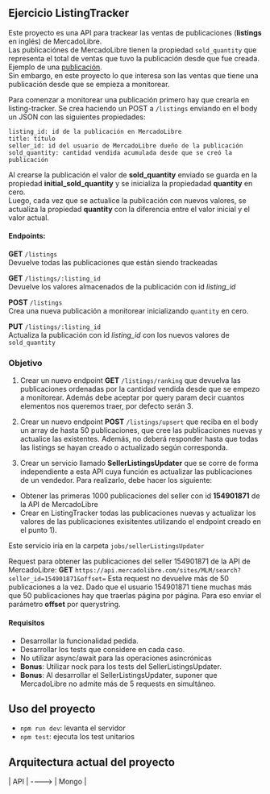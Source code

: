 ## Ejercicio ListingTracker

Este proyecto es una API para trackear las ventas de publicaciones (**listings** en inglés) de MercadoLibre.  
Las publicaciónes de MercadoLibre tienen la propiedad `sold_quantity` que representa el total de ventas que tuvo la publicación
desde que fue creada. Ejemplo de una [publicación](https://api.mercadolibre.com/items/MLM586197228).  
Sin embargo, en este proyecto lo que interesa son las ventas que tiene una publicación desde que se empieza a monitorear.

Para comenzar a monitorear una publicación primero hay que crearla en listing-tracker. Se crea haciendo un POST a `/listings` enviando
en el body un JSON con las siguientes propiedades:  
```
listing_id: id de la publicación en MercadoLibre  
title: título  
seller_id: id del usuario de MercadoLibre dueño de la publicación  
sold_quantity: cantidad vendida acumulada desde que se creó la publicación  
```
Al crearse la publicación el valor de **sold_quantity** enviado se guarda en la propiedad **initial_sold_quantity** y
se inicializa la propiedadad **quantity** en cero.  
Luego, cada vez que se actualice la publicación con nuevos valores, se actualiza la propiedad **quantity** con la diferencia
entre el valor inicial y el valor actual.

#### Endpoints:

**GET** `/listings`  
Devuelve todas las publicaciones que están siendo trackeadas  
  
**GET** `/listings/:listing_id`  
Devuelve los valores almacenados de la publicación con id _listing_id_  
  
**POST** `/listings`  
Crea una nueva publicación a monitorear inicializando `quantity` en cero.  
  
**PUT** `/listings/:listing_id`  
Actualiza la publicación con id _listing_id_ con los nuevos valores de `sold_quantity`  

### Objetivo

1) Crear un nuevo endpoint **GET** `/listings/ranking` que devuelva las publicaciones ordenadas por la cantidad vendida desde que se empezo a monitorear. Además debe aceptar por query param decir cuantos elementos nos queremos traer, por defecto serán 3.

1) Crear un nuevo endpoint **POST** `/listings/upsert` que reciba en el body un array de hasta 50 publicaciones, que cree las publicaciones
nuevas y actualice las existentes. Además, no deberá responder hasta que todas las listings se hayan creado o actualizado según corresponda.

1) Crear un servicio llamado **SellerListingsUpdater** que se corre de forma independiente a esta API cuya función es actualizar las publicaciones de un vendedor.
Para realizarlo, debe hacer los siguiente:

- Obtener las primeras 1000 publicaciones del seller con id **154901871** de la API de MercadoLibre
- Crear en ListingTracker todas las publicaciones nuevas y actualizar los valores de las publicaciones exisitentes utilizando el
endpoint creado en el punto 1).
  
Este servicio iría en la carpeta `jobs/sellerListingsUpdater`
  
Request para obtener las publicaciones del seller 154901871 de la API de MercadoLibre:
**GET** `https://api.mercadolibre.com/sites/MLM/search?seller_id=154901871&offset=`
Esta request no devuelve más de 50 publicaciones a la vez. Dado que el usuario 154901871 tiene muchas más que 50 publicaciones hay que traerlas página por página.
Para eso enviar el parámetro **offset** por querystring.
  
#### Requisitos

- Desarrollar la funcionalidad pedida.
- Desarrollar los tests que considere en cada caso.
- No utilizar async/await para las operaciones asincrónicas
- **Bonus**: Utilizar nock para los tests del SellerListingsUpdater.
- **Bonus**: Al desarrollar el SellerListingsUpdater, suponer que MercadoLibre no admite más de 5 requests en simultáneo.


## Uso del proyecto

* `npm run dev`: levanta el servidor
* `npm test`: ejecuta los test unitarios


## Arquitectura actual del proyecto

| API |  ----> | Mongo |
